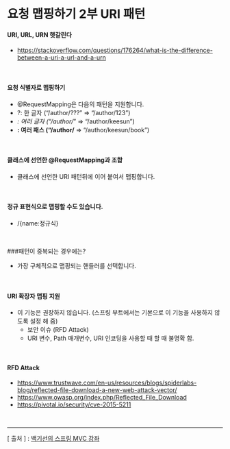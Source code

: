 요청 맵핑하기 2부 URI 패턴
===

#### URI, URL, URN 햇갈린다
  + https://stackoverflow.com/questions/176264/what-is-the-difference-between-a-uri-a-url-and-a-urn

<br/>

#### 요청 식별자로 맵핑하기
  + @RequestMapping은 다음의 패턴을 지원합니다.
  + ?: 한 글자 (“/author/???” => “/author/123”)
  + *: 여러 글자 (“/author/*” => “/author/keesun”)
  + **: 여러 패스 (“/author/** => “/author/keesun/book”)

<br/>

#### 클래스에 선언한 @RequestMapping과 조합
+ 클래스에 선언한 URI 패턴뒤에 이어 붙여서 맵핑합니다.

<br/>

#### 정규 표현식으로 맵핑할 수도 있습니다.
+ /{name:정규식}

<br/>

###패턴이 중복되는 경우에는?
+ 가장 구체적으로 맵핑되는 핸들러를 선택합니다.

<br/>

#### URI 확장자 맵핑 지원
+ 이 기능은 권장하지 않습니다. (스프링 부트에서는 기본으로 이 기능을 사용하지 않도록 설정 해 줌)
  - 보안 이슈 (RFD Attack)
  - URI 변수, Path 매개변수, URI 인코딩을 사용할 때 할 때 불명확 함.

<br/>

#### RFD Attack
+ https://www.trustwave.com/en-us/resources/blogs/spiderlabs-blog/reflected-file-download-a-new-web-attack-vector/
+ https://www.owasp.org/index.php/Reflected_File_Download
+ https://pivotal.io/security/cve-2015-5211

<br/>

---
[ 출처 ] : [백기선의 스프링 MVC 강좌](https://www.inflearn.com/course/%EC%9B%B9-mvc#)   
